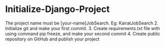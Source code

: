 # Initialize-Django-Project
The project name must be [your-name]JobSearch. Eg: KairatJobSearch 2. Initialize git and make your first commit.  3. Create requirements.txt file with using command pip freeze, and make your second commit  4. Create public repository on GitHub and publish your project
